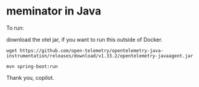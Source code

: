 # meminator in Java

To run:

download the otel jar, if you want to run this outside of Docker.
```shell
wget https://github.com/open-telemetry/opentelemetry-java-instrumentation/releases/download/v1.33.2/opentelemetry-javaagent.jar
```

```shell
mvn spring-boot:run
```

Thank you, copilot. 

